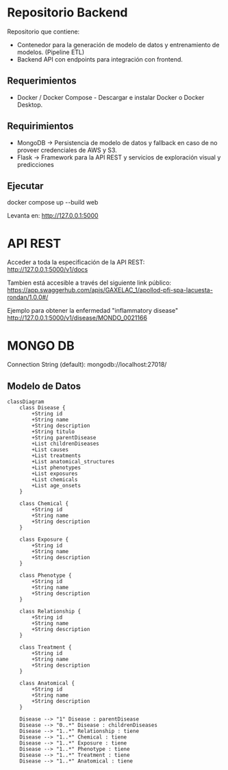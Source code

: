 # Repositorio Backend
Repositorio que contiene:
- Contenedor para la generación de modelo de datos y entrenamiento de modelos. (Pipeline ETL)
- Backend API con endpoints para integración con frontend.

## Requerimientos
- Docker / Docker Compose - Descargar e instalar Docker o Docker Desktop.

## Requirimientos
- MongoDB -> Persistencia de modelo de datos y fallback en caso de no proveer credenciales de AWS y S3.
- Flask -> Framework para la API REST y servicios de exploración visual y predicciones

## Ejecutar
docker compose up --build web

Levanta en:
http://127.0.0.1:5000

# API REST
Acceder a toda la especificación de la API REST:\
http://127.0.0.1:5000/v1/docs 

Tambien está accesible a través del siguiente link público:
https://app.swaggerhub.com/apis/GAXELAC_1/apollod-pfi-spa-lacuesta-rondan/1.0.0#/

Ejemplo para obtener la enfermedad "inflammatory disease" \
http://127.0.0.1:5000/v1/disease/MONDO_0021166

# MONGO DB
Connection String (default): mongodb://localhost:27018/

## Modelo de Datos
```mermaid
classDiagram
    class Disease {
        +String id
        +String name
        +String description
        +String titulo
        +String parentDisease
        +List childrenDiseases
        +List causes
        +List treatments
        +List anatomical_structures
        +List phenotypes
        +List exposures
        +List chemicals
        +List age_onsets
    }

    class Chemical {
        +String id
        +String name
        +String description
    }

    class Exposure {
        +String id
        +String name
        +String description
    }

    class Phenotype {
        +String id
        +String name
        +String description
    }

    class Relationship {
        +String id
        +String name
        +String description
    }

    class Treatment {
        +String id
        +String name
        +String description
    }

    class Anatomical {
        +String id
        +String name
        +String description
    }

    Disease --> "1" Disease : parentDisease
    Disease --> "0..*" Disease : childrenDiseases
    Disease --> "1..*" Relationship : tiene
    Disease --> "1..*" Chemical : tiene
    Disease --> "1..*" Exposure : tiene
    Disease --> "1..*" Phenotype : tiene
    Disease --> "1..*" Treatment : tiene
    Disease --> "1..*" Anatomical : tiene
